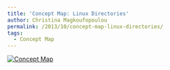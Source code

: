 ```yaml
---
title: 'Concept Map: Linux Directories'
author: Christina Magkoufopoulou
permalink: /2013/10/concept-map-linux-directories/
tags:
  - Concept Map
---
```

[<img class="alignnone size-medium wp-image-4808" alt="Concept Map" src="http://teaching.software-carpentry.org/wp-content/uploads/2013/10/20131017133225604.tif" />][1]

 [1]: http://teaching.software-carpentry.org/wp-content/uploads/2013/10/20131017133225604.tif

